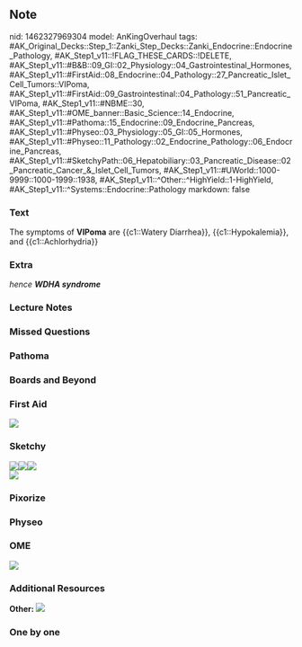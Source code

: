 ## Note
nid: 1462327969304
model: AnKingOverhaul
tags: #AK_Original_Decks::Step_1::Zanki_Step_Decks::Zanki_Endocrine::Endocrine_Pathology, #AK_Step1_v11::!FLAG_THESE_CARDS::!DELETE, #AK_Step1_v11::#B&B::09_GI::02_Physiology::04_Gastrointestinal_Hormones, #AK_Step1_v11::#FirstAid::08_Endocrine::04_Pathology::27_Pancreatic_Islet_Cell_Tumors::VIPoma, #AK_Step1_v11::#FirstAid::09_Gastrointestinal::04_Pathology::51_Pancreatic_VIPoma, #AK_Step1_v11::#NBME::30, #AK_Step1_v11::#OME_banner::Basic_Science::14_Endocrine, #AK_Step1_v11::#Pathoma::15_Endocrine::09_Endocrine_Pancreas, #AK_Step1_v11::#Physeo::03_Physiology::05_GI::05_Hormones, #AK_Step1_v11::#Physeo::11_Pathology::02_Endocrine_Pathology::06_Endocrine_Pancreas, #AK_Step1_v11::#SketchyPath::06_Hepatobiliary::03_Pancreatic_Disease::02_Pancreatic_Cancer_&_Islet_Cell_Tumors, #AK_Step1_v11::#UWorld::1000-9999::1000-1999::1938, #AK_Step1_v11::^Other::^HighYield::1-HighYield, #AK_Step1_v11::^Systems::Endocrine::Pathology
markdown: false

### Text
<div>
  The symptoms of <b>VIPoma</b> are {{c1::Watery Diarrhea}},
  {{c1::Hypokalemia}}, and {{c1::Achlorhydria}}
</div>

### Extra
<i>hence <b>WDHA syndrome</b></i>

### Lecture Notes


### Missed Questions


### Pathoma


### Boards and Beyond


### First Aid
<img src="tmp9Tq7NF.png">

### Sketchy
<div><img src=
"Screen%20Shot%202020-01-17%20at%2012.09.44%20PM.JPG"><img src=
"Screen%20Shot%202020-01-17%20at%2012.09.53%20PM.JPG"><img src=
"Screen%20Shot%202020-01-17%20at%2012.10.00%20PM.JPG"></div><img src="paste-247841087816760_1566160514431.jpg">

### Pixorize


### Physeo


### OME
<div class="ome-widget">
  <a href=
  "https://onlinemeded.org/spa/endocrine?ref=anki"><img src="_OME_AnkiFlashcards_Topic_3.png"></a>
</div>

### Additional Resources
<b>Other:</b> <img src="tmpdrhPPW.png">

### One by one

